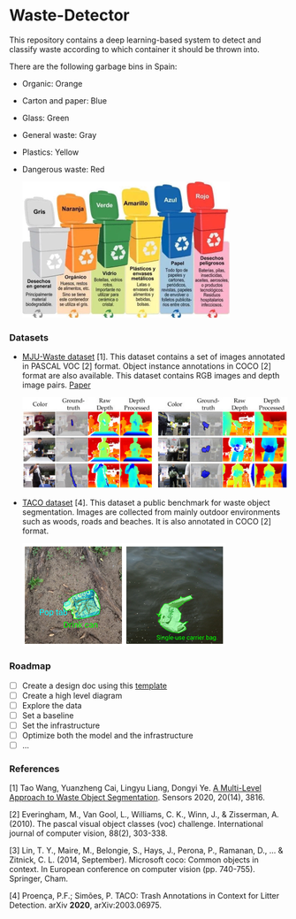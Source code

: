 # Waste-Detector
This repository contains a deep learning-based system to detect and classify waste according to which container it should be thrown into. 

There are the following garbage bins in Spain:

- Organic: Orange

- Carton and paper: Blue

- Glass: Green

- General waste: Gray

- Plastics: Yellow

- Dangerous waste: Red

  <img src="docs/colores-del-reciclaje.webp" alt="MJU-dataset" style="zoom:50%;" />

### Datasets

- [MJU-Waste dataset](https://github.com/realwecan/mju-waste) [1]. This dataset contains a set of images annotated in PASCAL VOC [2] format. Object instance annotations in COCO [2] format are also available. This dataset contains RGB images and depth image pairs. [Paper](https://www.mdpi.com/1424-8220/20/14/3816/htm)

  

  ![MJU-dataset](docs/MJU-dataset.jpg)

  

- [TACO dataset](http://tacodataset.org/) [4]. This dataset a public benchmark for waste object segmentation. Images are collected from mainly outdoor environments such as woods, roads and beaches. It is also annotated in COCO [2] format.

  ![MJU-dataset](docs/taco-dataset.png)

### Roadmap

- [ ] Create a design doc using this [template](https://github.com/eugeneyan/ml-design-docs)
- [ ] Create a high level diagram
- [ ] Explore the data
- [ ] Set a baseline
- [ ] Set the infrastructure
- [ ] Optimize both the model and the infrastructure
- [ ] ...

### References

[1] Tao Wang, Yuanzheng Cai, Lingyu Liang, Dongyi Ye. [A Multi-Level Approach to Waste Object Segmentation](https://doi.org/10.3390/s20143816). Sensors 2020, 20(14), 3816.

[2] Everingham, M., Van Gool, L., Williams, C. K., Winn, J., &  Zisserman, A. (2010). The pascal visual object classes (voc) challenge.  International journal of computer vision, 88(2), 303-338.

[3] Lin, T. Y., Maire, M., Belongie, S., Hays, J., Perona, P., Ramanan,  D., ... & Zitnick, C. L. (2014, September). Microsoft coco: Common  objects in context. In European conference on computer vision (pp.  740-755). Springer, Cham.

[4] Proença, P.F.; Simões, P. TACO: Trash Annotations in Context for Litter Detection. arXiv **2020**, arXiv:2003.06975.
